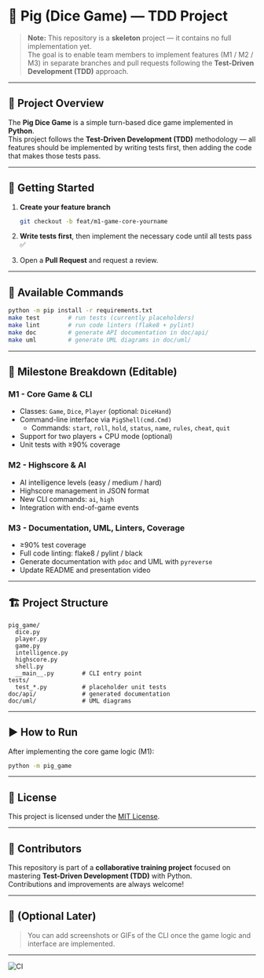 # 🎲 Pig (Dice Game) — TDD Project

> **Note:** This repository is a **skeleton** project — it contains no full implementation yet.  
> The goal is to enable team members to implement features (M1 / M2 / M3) in separate branches and pull requests following the **Test-Driven Development (TDD)** approach.

---

## 🎯 Project Overview
The **Pig Dice Game** is a simple turn-based dice game implemented in **Python**.  
This project follows the **Test-Driven Development (TDD)** methodology — all features should be implemented by writing tests first, then adding the code that makes those tests pass.

---

## 🚀 Getting Started

1. **Create your feature branch**
   ```bash
   git checkout -b feat/m1-game-core-yourname
   ```

2. **Write tests first**, then implement the necessary code until all tests pass ✅  
3. Open a **Pull Request** and request a review.

---

## 🧰 Available Commands

```bash
python -m pip install -r requirements.txt
make test        # run tests (currently placeholders)
make lint        # run code linters (flake8 + pylint)
make doc         # generate API documentation in doc/api/
make uml         # generate UML diagrams in doc/uml/
```

---

## 🧩 Milestone Breakdown (Editable)

### M1 - Core Game & CLI
- Classes: `Game`, `Dice`, `Player` (optional: `DiceHand`)
- Command-line interface via `PigShell(cmd.Cmd)`
  - Commands: `start`, `roll`, `hold`, `status`, `name`, `rules`, `cheat`, `quit`
- Support for two players + CPU mode (optional)
- Unit tests with ≥90% coverage

### M2 - Highscore & AI
- AI intelligence levels (easy / medium / hard)
- Highscore management in JSON format
- New CLI commands: `ai`, `high`
- Integration with end-of-game events

### M3 - Documentation, UML, Linters, Coverage
- ≥90% test coverage
- Full code linting: flake8 / pylint / black
- Generate documentation with `pdoc` and UML with `pyreverse`
- Update README and presentation video

---

## 🏗️ Project Structure

```
pig_game/
  dice.py
  player.py
  game.py
  intelligence.py
  highscore.py
  shell.py
  __main__.py        # CLI entry point
tests/
  test_*.py          # placeholder unit tests
doc/api/             # generated documentation
doc/uml/             # UML diagrams
```

---

## ▶️ How to Run

After implementing the core game logic (M1):

```bash
python -m pig_game
```

---

## 📜 License
This project is licensed under the [MIT License](LICENSE.md).

---

## 🌟 Contributors
This repository is part of a **collaborative training project** focused on mastering **Test-Driven Development (TDD)** with Python.  
Contributions and improvements are always welcome!

---

## 📸 (Optional Later)
> You can add screenshots or GIFs of the CLI once the game logic and interface are implemented.

---

![CI](https://github.com/Mohammed-Nour25/pig-game/actions/workflows/ci.yml/badge.svg)

